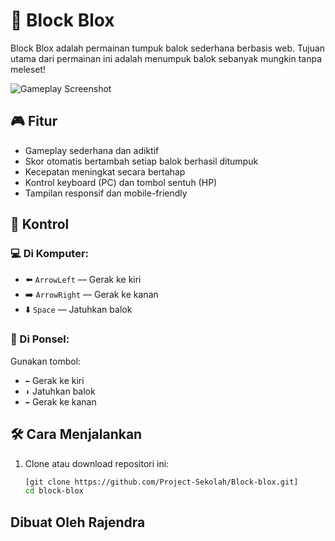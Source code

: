 # 🧱 Block Blox

Block Blox adalah permainan tumpuk balok sederhana berbasis web. Tujuan utama dari permainan ini adalah menumpuk balok sebanyak mungkin tanpa meleset!

![Gameplay Screenshot](screenshot.png) 

## 🎮 Fitur

- Gameplay sederhana dan adiktif
- Skor otomatis bertambah setiap balok berhasil ditumpuk
- Kecepatan meningkat secara bertahap
- Kontrol keyboard (PC) dan tombol sentuh (HP)
- Tampilan responsif dan mobile-friendly

## 📱 Kontrol

### 💻 Di Komputer:
- ⬅️ `ArrowLeft` — Gerak ke kiri
- ➡️ `ArrowRight` — Gerak ke kanan
- ⬇️ `Space` — Jatuhkan balok

### 📱 Di Ponsel:
Gunakan tombol:
- `⬅️` Gerak ke kiri
- `⬇️` Jatuhkan balok
- `➡️` Gerak ke kanan

## 🛠️ Cara Menjalankan

1. Clone atau download repositori ini:

   ```bash
   [git clone https://github.com/Project-Sekolah/Block-blox.git]
   cd block-blox

## Dibuat Oleh Rajendra
